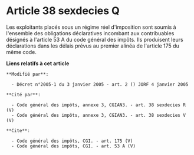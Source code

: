 # Article 38 sexdecies Q

Les exploitants placés sous un régime réel d'imposition sont soumis à l'ensemble des obligations déclaratives incombant aux
contribuables désignés à l'article 53 A du code général des impôts. Ils produisent leurs déclarations dans les délais prévus
au premier alinéa de l'article 175 du même code.

**Liens relatifs à cet article**

	**Modifié par**:

	  - Décret n°2005-1 du 3 janvier 2005 - art. 2 () JORF 4 janvier 2005

	**Cité par**:

	  - Code général des impôts, annexe 3, CGIAN3. - art. 38 sexdecies R (V)
	  - Code général des impôts, annexe 3, CGIAN3. - art. 38 sexdecies V (V)

	**Cite**:

	  - Code général des impôts, CGI. - art. 175 (V)
	  - Code général des impôts, CGI. - art. 53 A (V)
